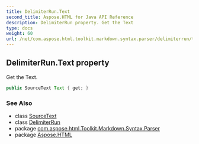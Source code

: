 ```yaml
---
title: DelimiterRun.Text
second_title: Aspose.HTML for Java API Reference
description: DelimiterRun property. Get the Text
type: docs
weight: 60
url: /net/com.aspose.html.toolkit.markdown.syntax.parser/delimiterrun/text/
---
```

## DelimiterRun.Text property

Get the Text.

```java
public SourceText Text { get; }
```

### See Also

* class [SourceText](../../../com.aspose.html.toolkit.markdown.syntax.text/sourcetext/)
* class [DelimiterRun](../)
* package [com.aspose.html.Toolkit.Markdown.Syntax.Parser](../../delimiterrun/)
* package [Aspose.HTML](../../../)
